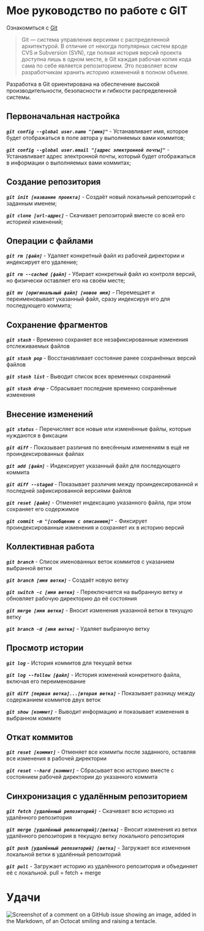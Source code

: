 # Мое руководство по работе с GIT

Ознакомиться с [Git](https://git-scm.com/)

>Git — система управления версиями с распределенной архитектурой. В отличие от некогда популярных систем вроде CVS и Subversion (SVN), где полная история версий проекта доступна лишь в одном месте, в Git каждая рабочая копия кода сама по себе является репозиторием. Это позволяет всем разработчикам хранить историю изменений в полном объеме.

Разработка в Git ориентирована на обеспечение высокой производительности, безопасности и гибкости распределенной системы.

## Первоначальная настройка

***`git config --global user.name "[имя]"`*** - Устанавливает имя, которое будет отображаться в поле автора у выполняемых вами коммитов;

***`git config --global user.email "[адрес электронной почты]"`*** - Устанавливает адрес электронной почты, который будет отображаться в информации о выполняемых вами коммитах;

## Создание репозитория

***`git init [название проекта]`*** - Создаёт новый локальный репозиторий с заданным именем;

***`git clone [url-адрес]`*** - Скачивает репозиторий вместе со всей его историей изменений;

## Операции с файлами

***`git rm [файл]`*** - Удаляет конкретный файл из рабочей директории и индексирует его удаление;

***`git rm --cached [файл]`*** - Убирает конкретный файл из контроля версий, но физически оставляет его на своём месте;

***`git mv [оригинальный файл] [новое имя]`*** - Перемещает и переименовывает указанный файл, сразу индексируя его для последующего коммита;

## Сохранение фрагментов

***`git stash`*** - Временно сохраняет все незафиксированные изменения отслеживаемых файлов

***`git stash pop`*** - Восстанавливает состояние ранее сохранённых версий файлов

***`git stash list`*** - Выводит список всех временных сохранений

***`git stash drop`*** - Сбрасывает последние временно сохранённыe изменения

## Внесение изменений

***`git status`*** - Перечисляет все новые или изменённые файлы, которые нуждаются в фиксации

***`git diff`*** - Показывает различия по внесённым изменениям в ещё не проиндексированных файлах

***`git add [файл]`*** - Индексирует указанный файл для последующего коммита

***`git diff --staged`*** - Показывает различия между проиндексированной и последней зафиксированной версиями файлов

***`git reset [файл]`*** - Отменяет индексацию указанного файла, при этом сохраняет его содержимое

***`git commit -m "[сообщение с описанием]"`*** - Фиксирует проиндексированные изменения и сохраняет их в историю версий

## Коллективная работа

***`git branch`*** - Список именованных веток коммитов с указанием выбранной ветки

***`git branch [имя ветки]`*** - Создаёт новую ветку

***`git switch -c [имя ветки]`*** - Переключается на выбранную ветку и обновляет рабочую директорию до её состояния

***`git merge [имя ветки]`*** - Вносит изменения указанной ветки в текущую ветку

***`git branch -d [имя ветки]`*** - Удаляет выбранную ветку

## Просмотр истории

***`git log`*** - История коммитов для текущей ветки

***`git log --follow [файл]`*** - История изменений конкретного файла, включая его переименование

***`git diff [первая ветка]...[вторая ветка]`*** - Показывает разницу между содержанием коммитов двух веток

***`git show [коммит]`*** - Выводит информацию и показывает изменения в выбранном коммите

## Откат коммитов

***`git reset [коммит]`*** - Отменяет все коммиты после заданного, оставляя все изменения в рабочей директории

***`git reset --hard [коммит]`*** - Сбрасывает всю историю вместе с состоянием рабочей директории до указанного коммита

## Синхронизация с удалённым репозиторием

***`git fetch [удалённый репозиторий]`*** - Скачивает всю историю из удалённого репозитория

***`git merge [удалённый репозиторий]/[ветка]`*** - Вносит изменения из ветки удалённого репозитория в текущую ветку локального репозитория

***`git push [удалённый репозиторий] [ветка]`*** - Загружает все изменения локальной ветки в удалённый репозиторий

***`git pull`*** - Загружает историю из удалённого репозитория и объединяет её с локальной. pull = fetch + merge

# Удачи

![Screenshot of a comment on a GitHub issue showing an image, added in the Markdown, of an Octocat smiling and raising a tentacle.](https://encrypted-tbn0.gstatic.com/images?q=tbn:ANd9GcTHVM88lclln5o7QXr-dclxSBSVkaWwj5Qh8w&usqp=CAU)